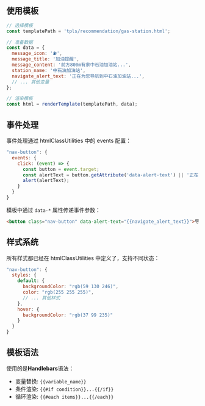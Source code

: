 ## 使用模板

```javascript
// 选择模板
const templatePath = 'tpls/recommendation/gas-station.html';

// 准备数据
const data = {
  message_icon: '⛽',
  message_title: '加油提醒',
  message_content: '前方800m有家中石油加油站...',
  station_name: '中石油加油站',
  navigate_alert_text: '正在为您导航到中石油加油站...',
  // ... 其他变量
};

// 渲染模板
const html = renderTemplate(templatePath, data);
```

## 事件处理

事件处理通过 htmlClassUtilities 中的 events 配置：

```javascript
"nav-button": {
  events: {
    click: (event) => {
      const button = event.target;
      const alertText = button.getAttribute('data-alert-text') || '正在导航...';
      alert(alertText);
    }
  }
}
```

模板中通过 `data-*` 属性传递事件参数：

```html
<button class="nav-button" data-alert-text="{{navigate_alert_text}}">导航前往</button>
```

## 样式系统

所有样式都已经在 htmlClassUtilities 中定义了，支持不同状态：

```javascript
"nav-button": {
  styles: {
    default: {
      backgroundColor: "rgb(59 130 246)",
      color: "rgb(255 255 255)",
      // ... 其他样式
    },
    hover: {
      backgroundColor: "rgb(37 99 235)"
    }
  }
}
```

## 模板语法

使用的是**Handlebars**语法：

- 变量替换: `{{variable_name}}`
- 条件渲染: `{{#if condition}}...{{/if}}`
- 循环渲染: `{{#each items}}...{{/each}}`
